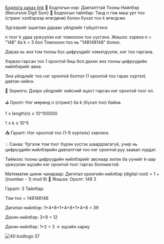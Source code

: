 <a href="https://www.hackerrank.com/challenges/recursive-digit-sum/problem?isFullScreen=true">Бодлога харах link</a>
🔢 Бодлогын нэр: Давталттай Тооны Нийлбэр (Recursive Digit Sum)
📘 Бодлогын тайлбар:
Танд n гэж маш урт тоо (стринг хэлбэрээр өгөгдөнө) болон бүхэл тоо k өгөгдсөн.

Эдгээрийг ашиглан дараах үйлдлийг гүйцэтгэнэ:

n тоог k удаа үржүүлэн нэг томоохон тоо үүсгэнэ.
Жишээ: хэрвээ n = "148" ба k = 3 бол
Томоохон тоо нь "148148148" болно.

Дараа нь энэ том тооны бүх цифрүүдийг нэмэгдүүлж, нэг тоо гаргана.

Хэрвээ гарсан тоо 1 оронтой биш бол дахин энэ тооны цифрүүдийн нийлбэрийг авна.

Энэ үйлдлийг тоо нэг оронтой болтол (1 оронтой тоо гарах хүртэл) давтан хийнэ.

🎯 Зорилго:
Дээрх үйлдлийг хийсний эцэст гарсан нэг оронтой тоог ол.

⛳ Оролт:
Нэг мөрөнд n (стринг) ба k (бүхэл тоо) байна.

1 ≤ length(n) ≤ 10^100000

1 ≤ k ≤ 10^5

📤 Гаралт:
Нэг оронтой тоо (1-9 хүртэлх) хэвлэнэ.

💡 Санаа:
Үргэлж том тоог бүрэн үүсгэх шаардлагагүй, учир нь цифрүүдийн нийлбэрийн давталттай тоо нэг оронтой руу заавал хүрдэг.

Тиймээс тооны цифрүүдийн нийлбэрийг авснаар эхлэх ба үүнийг k-аар үржүүлэн эцсийн нэг оронтой тоог гаргах боломжтой.

Математик шинж чанараар:
Дигитал оронгийн нийлбэр (digital root) = 1 + ((number - 1) mod 9)
🧠 Жишээ:
Оролт:
148 3

Гаралт:
3
Тайлбар:

Том тоо = 148148148

Дигитал нийлбэр: 1+4+8+1+4+8+1+4+8 = 39

Дахин нийлбэр: 3+9 = 12

Дахин нийлбэр: 1+2 = 3 → эцсийн хариу


![40 bodlogo 37](https://github.com/user-attachments/assets/cecbbe85-9edf-4b7f-906f-e3b13c95d9a0)

